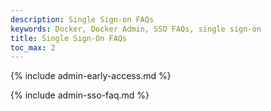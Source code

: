 ```yaml
---
description: Single Sign-on FAQs
keywords: Docker, Docker Admin, SSO FAQs, single sign-on
title: Single Sign-On FAQs
toc_max: 2
---
```


{% include admin-early-access.md %}

{% include admin-sso-faq.md %}